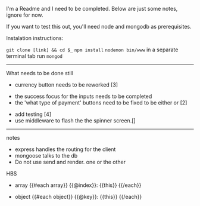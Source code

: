 I'm a Readme and I need to be completed. Below are just some notes, ignore for now.If you want to test this out, you'll need node and mongodb as prerequisites.Instalation instructions:`git clone [link] && cd $_``npm install``nodemon bin/www`in a separate terminal tab run `mongod`-----------------What needs to be done still<!-- - $.post the form into the db [1] --><!-- - $.get the data from the db and insert into the view [1] -->- currency button needs to be reworked [3]<!-- - the black opacity overlay needs to be set to a timer -->- the success focus for the inputs needs to be completed- the 'what type of payment' buttons need to be fixed to be either or [2]<!-- - required statements not working properly [4] --><!-- - need to implement a auto load for the transaction to only load a handful at first and load more as it scrolls. [3] -->- add testing [4]- use middleware to flash the the spinner screen.[]<!-- - send the currecny symbol and button value to a hidden input so you can save them. (it's a hack but it will work) -->-------------notes- express handles the routing for the client- mongoose talks to the db- Do not use send and render. one or the otherHBS- array{{#each array}}    {{@index}}: {{this}}{{/each}}- object{{#each object}}    {{@key}}: {{this}}{{/each}}